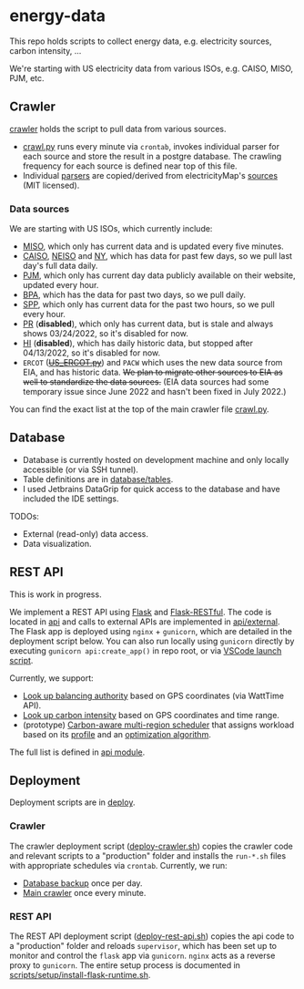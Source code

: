 # energy-data
This repo holds scripts to collect energy data, e.g. electricity sources, carbon intensity, ...

We're starting with US electricity data from various ISOs, e.g. CAISO, MISO, PJM, etc.

## Crawler
[crawler](./crawler) holds the script to pull data from various sources.
- [crawl.py](./crawler/crawl.py) runs every minute via `crontab`, invokes individual parser for each source and store the result in a postgre database. The crawling frequency for each source is defined near top of this file.
- Individual [parsers](./crawler/parsers) are copied/derived from electricityMap's [sources](https://github.com/electricitymap/electricitymap-contrib/tree/master/parsers) (MIT licensed).

### Data sources
We are starting with US ISOs, which currently include:
- [MISO](./crawler/parsers/US_MISO.py), which only has current data and is updated every five minutes.
- [CAISO](./crawler/parsers/US_CAISO.py), [NEISO](./crawler/parsers/US_NEISO.py) and [NY](./crawler/parsers/US_NY.py), which has data for past few days, so we pull last day's full data daily.
- [PJM](./crawler/parsers/US_PJM.py), which only has current day data publicly available on their website, updated every hour.
- [BPA](./crawler/parsers/US_BPA.py), which has the data for past two days, so we pull daily.
- [SPP](./crawler/parsers/US_SPP.py), which only has current data for the past two hours, so we pull every hour.
- [PR](./crawler/parsers/US_PREPA.py) (**disabled**), which only has current data, but is stale and always shows 03/24/2022, so it's disabled for now.
- [HI](./crawler/parsers/US_HI.py) (**disabled**), which has daily historic data, but stopped after 04/13/2022, so it's disabled for now.
- `ERCOT` (~~[US_ERCOT.py](./crawler/parsers/US_ERCOT.py)~~) and `PACW` which uses the new data source from EIA, and has historic data. ~~We plan to migrate other sources to EIA as well to standardize the data sources.~~ (EIA data sources had some temporary issue since June 2022 and hasn't been fixed in July 2022.)

You can find the exact list at the top of the main crawler file [crawl.py](./crawler/crawl.py).

## Database
- Database is currently hosted on development machine and only locally accessible (or via SSH tunnel).
- Table definitions are in [database/tables](./database/tables).
- I used Jetbrains DataGrip for quick access to the database and have included the IDE settings.

TODOs:
- External (read-only) data access.
- Data visualization.

## REST API
This is work in progress.

We implement a REST API using [Flask](https://flask.palletsprojects.com/) and [Flask-RESTful](https://flask-restful.readthedocs.io/).
The code is located in [api](./api) and calls to external APIs are implemented in [api/external](./api/external).
The Flask app is deployed using `nginx` + `gunicorn`, which are detailed in the deployment script below. You can also run locally using `gunicorn` directly by executing `gunicorn api:create_app()` in repo root, or via [VSCode launch script](./.vscode/launch.json).

Currently, we support:
- [Look up balancing authority](./api/routes/balancing_authority.py) based on GPS coordinates (via WattTime API).
- [Look up carbon intensity](./api/routes/carbon_intensity.py) based on GPS coordinates and time range.
- (prototype) [Carbon-aware multi-region scheduler](./api/routes/carbon_aware_scheduler.py) that assigns workload based on its [profile](./api/models/workload.py) and an [optimization algorithm](./api/models/optimization_engine.py).

The full list is defined in [api module](./api/__init__.py).

## Deployment
Deployment scripts are in [deploy](./deploy).

### Crawler
The crawler deployment script ([deploy-crawler.sh](./deploy/deploy-crawler.sh)) copies the crawler code and relevant scripts to a "production" folder and installs the `run-*.sh` files with appropriate schedules via `crontab`.
Currently, we run:
- [Database backup](./deploy/run-backup.sh) once per day.
- [Main crawler](./deploy/run-crawler.sh) once every minute.

### REST API
The REST API deployment script ([deploy-rest-api.sh](./deploy/deploy-rest-api.sh)) copies the api code to a "production" folder and reloads `supervisor`, which has been set up to monitor and control the `flask` app via `gunicorn`. `nginx` acts as a reverse proxy to `gunicorn`. The entire setup process is documented in [scripts/setup/install-flask-runtime.sh](./scripts/setup/install-flask-runtime.sh).
